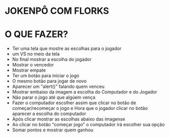 # JOKENPÔ COM FLORKS

# O QUE FAZER?
- Ter uma tela que mostre as escolhas para o jogador
- um VS no meio da tela
- No final mostrar a escolha do jogador
- Mostrar o vencedor
- Mostrar empate
- Ter um botão para iniciar o jogo
- O mesmo botão para jogar de novo
- Aparecer um "alert()" falando quem venceu
- Mostrar embaixo da imagem a escolha do Computador e do Jogador
- Não parar o jogo até que algúem vença
- Fazer o computador escolher assim que clicar no botão de começar/recomeçar o jogo e Hora que o jogador clicar no botão aparecer a escolha do computador
- Após clicar mostrar as escolhas abaixo das imagense
- Ao clicar no botão "começar jogo" o computador irá escolher sua opção
- Somar pontos e mostrar quem ganhou